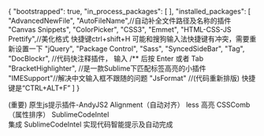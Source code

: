 {
 "bootstrapped": true,
 "in_process_packages":
 [
 ],
 "installed_packages":
 [
  "AdvancedNewFile",
  "AutoFileName",//自动补全文件路径及名称的插件
  "Canvas Snippets",
  "ColorPicker",
  "CSS3",
  "Emmet",
  "HTML-CSS-JS Prettify",//美化格式  快捷键ctrl+shift+H   可能和搜狗输入法快捷键有冲突，需要重新设置一下
  "jQuery",
  "Package Control",
  "Sass",
  "SyncedSideBar",
  "Tag",
  "DocBlockr",  //代码快注释插件， 输入 /** 后按 Enter 或者 Tab
  "BracketHighlighter", //是一款Sublime下匹配标签高亮的小插件
  "IMESupport"//解决中文输入框不跟随的问题
  "JsFormat" //(代码重新排版)  快捷键是“CTRL+ALT+F”
 ]
}

(重要)   原生js提示插件-AndyJS2
Alignment（自动对齐）
less 高亮
CSSComb（属性排序）
SublimeCodeIntel  
集成 SublimeCodeIntel 实现代码智能提示及自动完成